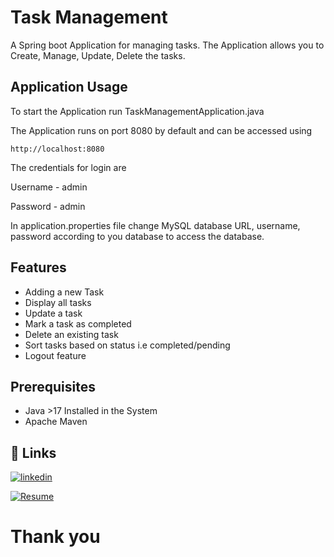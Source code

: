 
# Task Management

A Spring boot Application for managing tasks. The Application allows you to Create, Manage, Update, Delete the tasks.


## Application Usage
To start the Application run TaskManagementApplication.java

The Application runs on port 8080 by default and can be accessed using 

```http
http://localhost:8080
```
The credentials for login are

Username - admin

Password - admin

In application.properties file change MySQL database URL, username, password according to you database to access the database.


## Features

- Adding a new Task
- Display all tasks
- Update a task
- Mark a task as completed
- Delete an existing task
- Sort tasks based on status i.e completed/pending
- Logout feature

## Prerequisites

- Java >17 Installed in the System
- Apache Maven

## 🔗 Links

[![linkedin](https://img.shields.io/badge/linkedin-0A66C2?style=for-the-badge&logo=linkedin&logoColor=white)](https://www.linkedin.com/)

[![Resume]()](https://drive.google.com/file/d/1jO-fQcoP1icGoez3NLSaOOBUUlf7tooH/view?usp=drive_link)

# Thank you

